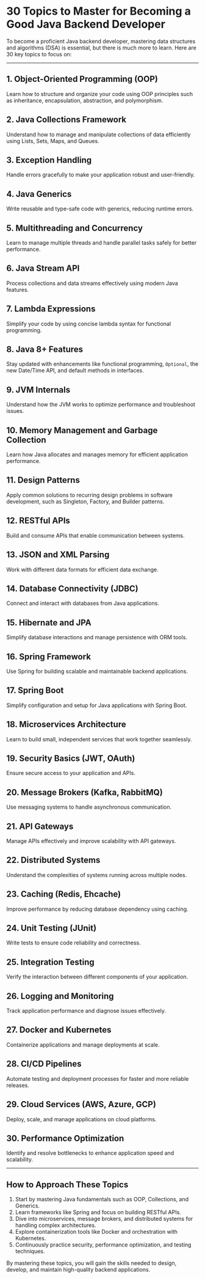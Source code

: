 # 30 Topics to Master for Becoming a Good Java Backend Developer

To become a proficient Java backend developer, mastering data structures and algorithms (DSA) is essential, but there is much more to learn. Here are 30 key topics to focus on:

---

## 1. Object-Oriented Programming (OOP)
Learn how to structure and organize your code using OOP principles such as inheritance, encapsulation, abstraction, and polymorphism.

## 2. Java Collections Framework
Understand how to manage and manipulate collections of data efficiently using Lists, Sets, Maps, and Queues.

## 3. Exception Handling
Handle errors gracefully to make your application robust and user-friendly.

## 4. Java Generics
Write reusable and type-safe code with generics, reducing runtime errors.

## 5. Multithreading and Concurrency
Learn to manage multiple threads and handle parallel tasks safely for better performance.

## 6. Java Stream API
Process collections and data streams effectively using modern Java features.

## 7. Lambda Expressions
Simplify your code by using concise lambda syntax for functional programming.

## 8. Java 8+ Features
Stay updated with enhancements like functional programming, `Optional`, the new Date/Time API, and default methods in interfaces.

## 9. JVM Internals
Understand how the JVM works to optimize performance and troubleshoot issues.

## 10. Memory Management and Garbage Collection
Learn how Java allocates and manages memory for efficient application performance.

## 11. Design Patterns
Apply common solutions to recurring design problems in software development, such as Singleton, Factory, and Builder patterns.

## 12. RESTful APIs
Build and consume APIs that enable communication between systems.

## 13. JSON and XML Parsing
Work with different data formats for efficient data exchange.

## 14. Database Connectivity (JDBC)
Connect and interact with databases from Java applications.

## 15. Hibernate and JPA
Simplify database interactions and manage persistence with ORM tools.

## 16. Spring Framework
Use Spring for building scalable and maintainable backend applications.

## 17. Spring Boot
Simplify configuration and setup for Java applications with Spring Boot.

## 18. Microservices Architecture
Learn to build small, independent services that work together seamlessly.

## 19. Security Basics (JWT, OAuth)
Ensure secure access to your application and APIs.

## 20. Message Brokers (Kafka, RabbitMQ)
Use messaging systems to handle asynchronous communication.

## 21. API Gateways
Manage APIs effectively and improve scalability with API gateways.

## 22. Distributed Systems
Understand the complexities of systems running across multiple nodes.

## 23. Caching (Redis, Ehcache)
Improve performance by reducing database dependency using caching.

## 24. Unit Testing (JUnit)
Write tests to ensure code reliability and correctness.

## 25. Integration Testing
Verify the interaction between different components of your application.

## 26. Logging and Monitoring
Track application performance and diagnose issues effectively.

## 27. Docker and Kubernetes
Containerize applications and manage deployments at scale.

## 28. CI/CD Pipelines
Automate testing and deployment processes for faster and more reliable releases.

## 29. Cloud Services (AWS, Azure, GCP)
Deploy, scale, and manage applications on cloud platforms.

## 30. Performance Optimization
Identify and resolve bottlenecks to enhance application speed and scalability.

---

## How to Approach These Topics

1. Start by mastering Java fundamentals such as OOP, Collections, and Generics.
2. Learn frameworks like Spring and focus on building RESTful APIs.
3. Dive into microservices, message brokers, and distributed systems for handling complex architectures.
4. Explore containerization tools like Docker and orchestration with Kubernetes.
5. Continuously practice security, performance optimization, and testing techniques.

By mastering these topics, you will gain the skills needed to design, develop, and maintain high-quality backend applications.